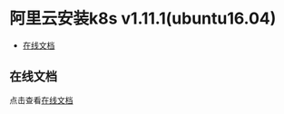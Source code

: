 # 阿里云安装k8s v1.11.1(ubuntu16.04)

- [在线文档](#在线文档)

## 在线文档

点击查看[在线文档](https://qq253498229.github.io/docs-k8s/)